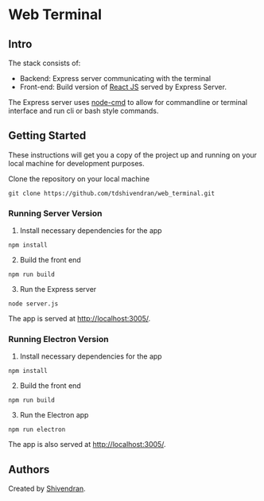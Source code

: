 # Web Terminal

## Intro

The stack consists of: 
- Backend: Express server communicating with the terminal
- Front-end: Build version of [React JS](https://reactjs.org/) served by Express Server.

The Express server uses [node-cmd](https://www.npmjs.com/package/node-cmd) to allow for commandline or terminal interface and run cli or bash style commands.

## Getting Started

These instructions will get you a copy of the project up and running on your local machine for development purposes.

Clone the repository on your local machine

```
git clone https://github.com/tdshivendran/web_terminal.git
```
### Running Server Version

1. Install necessary dependencies for the app

```
npm install
```

2. Build the front end

```
npm run build
```

3. Run the Express server

```
node server.js
```

The app is served at [http://localhost:3005/](http://localhost:3005).

### Running Electron Version

1. Install necessary dependencies for the app

```
npm install
```

2. Build the front end

```
npm run build
```

3. Run the Electron app
```
npm run electron
```

The app is also served at [http://localhost:3005/](http://localhost:3005).

## Authors

Created by [Shivendran](https://github.com/tdshivendran).
